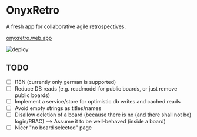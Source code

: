 # OnyxRetro

A fresh app for collaborative agile retrospectives.

[onyxretro.web.app](https://onyxretro.web.app)

![deploy](https://github.com/patricsteiner/retronyx/workflows/deploy/badge.svg)

## TODO

- [ ] I18N (currently only german is supported)
- [ ] Reduce DB reads (e.g. readmodel for public boards, or just remove public boards)
- [ ] Implement a service/store for optimistic db writes and cached reads
- [ ] Avoid empty strings as titles/names
- [ ] Disallow deletion of a board (because there is no (and there shall not be) login/RBAC) --> Assume it to be well-behaved (inside a board)
- [ ] Nicer "no board selected" page
